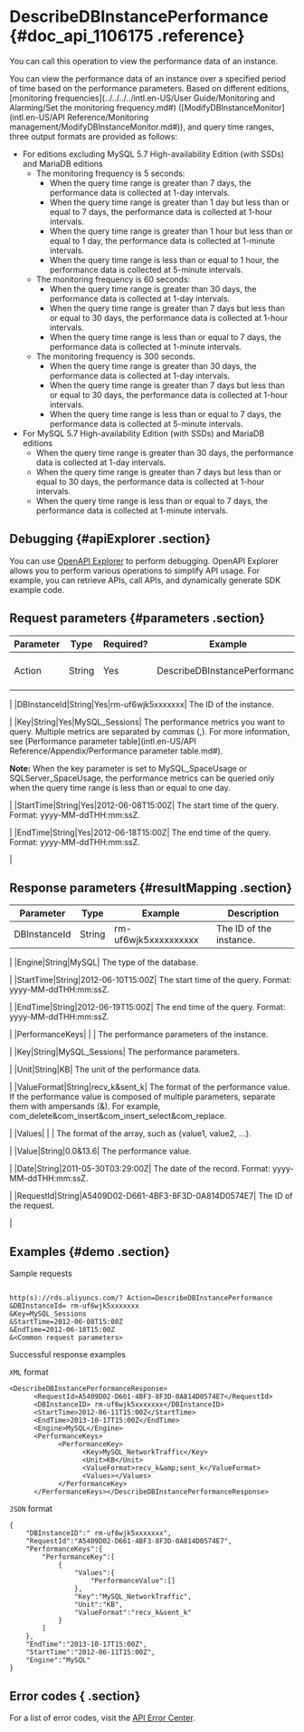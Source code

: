 # DescribeDBInstancePerformance {#doc_api_1106175 .reference}

You can call this operation to view the performance data of an instance.

You can view the performance data of an instance over a specified period of time based on the performance parameters. Based on different editions, [monitoring frequencies](../../../../intl.en-US/User Guide/Monitoring and Alarming/Set the monitoring frequency.md#) \([ModifyDBInstanceMonitor](intl.en-US/API Reference/Monitoring management/ModifyDBInstanceMonitor.md#)\), and query time ranges, three output formats are provided as follows:

-   For editions excluding MySQL 5.7 High-availability Edition \(with SSDs\) and MariaDB editions
    -   The monitoring frequency is 5 seconds:
        -   When the query time range is greater than 7 days, the performance data is collected at 1-day intervals.
        -   When the query time range is greater than 1 day but less than or equal to 7 days, the performance data is collected at 1-hour intervals.
        -   When the query time range is greater than 1 hour but less than or equal to 1 day, the performance data is collected at 1-minute intervals.
        -   When the query time range is less than or equal to 1 hour, the performance data is collected at 5-minute intervals.
    -   The monitoring frequency is 60 seconds:
        -   When the query time range is greater than 30 days, the performance data is collected at 1-day intervals.
        -   When the query time range is greater than 7 days but less than or equal to 30 days, the performance data is collected at 1-hour intervals.
        -   When the query time range is less than or equal to 7 days, the performance data is collected at 1-minute intervals.
    -   The monitoring frequency is 300 seconds.
        -   When the query time range is greater than 30 days, the performance data is collected at 1-day intervals.
        -   When the query time range is greater than 7 days but less than or equal to 30 days, the performance data is collected at 1-hour intervals.
        -   When the query time range is less than or equal to 7 days, the performance data is collected at 5-minute intervals.
-   For MySQL 5.7 High-availability Edition \(with SSDs\) and MariaDB editions
    -   When the query time range is greater than 30 days, the performance data is collected at 1-day intervals.
    -   When the query time range is greater than 7 days but less than or equal to 30 days, the performance data is collected at 1-hour intervals.
    -   When the query time range is less than or equal to 7 days, the performance data is collected at 1-minute intervals.

## Debugging {#apiExplorer .section}

You can use [OpenAPI Explorer](https://api.aliyun.com/#product=Rds&api=DescribeDBInstancePerformance) to perform debugging. OpenAPI Explorer allows you to perform various operations to simplify API usage. For example, you can retrieve APIs, call APIs, and dynamically generate SDK example code.

## Request parameters {#parameters .section}

|Parameter|Type|Required?|Example|Description|
|---------|----|---------|-------|-----------|
|Action|String|Yes|DescribeDBInstancePerformance| The operation that you want to perform. Set this parameter to DescribeDBInstancePerformance.

 |
|DBInstanceId|String|Yes|rm-uf6wjk5xxxxxxx| The ID of the instance.

 |
|Key|String|Yes|MySQL\_Sessions| The performance metrics you want to query. Multiple metrics are separated by commas \(,\). For more information, see [Performance parameter table](intl.en-US/API Reference/Appendix/Performance parameter table.md#).

 **Note:** When the key parameter is set to MySQL\_SpaceUsage or SQLServer\_SpaceUsage, the performance metrics can be queried only when the query time range is less than or equal to one day.

 |
|StartTime|String|Yes|2012-06-08T15:00Z| The start time of the query. Format: yyyy-MM-ddTHH:mm:ssZ.

 |
|EndTime|String|Yes|2012-06-18T15:00Z| The end time of the query. Format: yyyy-MM-ddTHH:mm:ssZ.

 |

## Response parameters {#resultMapping .section}

|Parameter|Type|Example|Description|
|---------|----|-------|-----------|
|DBInstanceId|String|rm-uf6wjk5xxxxxxxxxx| The ID of the instance.

 |
|Engine|String|MySQL| The type of the database.

 |
|StartTime|String|2012-06-10T15:00Z| The start time of the query. Format: yyyy-MM-ddTHH:mm:ssZ.

 |
|EndTime|String|2012-06-19T15:00Z| The end time of the query. Format: yyyy-MM-ddTHH:mm:ssZ.

 |
|PerformanceKeys| | | The performance parameters of the instance.

 |
|Key|String|MySQL\_Sessions| The performance parameters.

 |
|Unit|String|KB| The unit of the performance data.

 |
|ValueFormat|String|recv\_k&sent\_k| The format of the performance value. If the performance value is composed of multiple parameters, separate them with ampersands \(&\). For example, com\_delete&com\_insert&com\_insert\_select&com\_replace.

 |
|Values| | | The format of the array, such as \{value1, value2, …\}.

 |
|Value|String|0.0&13.6| The performance value.

 |
|Date|String|2011-05-30T03:29:00Z| The date of the record. Format: yyyy-MM-ddTHH:mm:ssZ.

 |
|RequestId|String|A5409D02-D661-4BF3-8F3D-0A814D0574E7| The ID of the request.

 |

## Examples {#demo .section}

Sample requests

``` {#request_demo}

http(s)://rds.aliyuncs.com/? Action=DescribeDBInstancePerformance
&DBInstanceId= rm-uf6wjk5xxxxxxx 
&Key=MySQL_Sessions
&StartTime=2012-06-08T15:00Z 
&EndTime=2012-06-18T15:00Z 
&<Common request parameters>

```

Successful response examples

`XML` format

``` {#codeblock_osf_se6_h3w}
<DescribeDBInstancePerformanceResponse>
	  <RequestId>A5409D02-D661-4BF3-8F3D-0A814D0574E7</RequestId>
	  <DBInstanceID> rm-uf6wjk5xxxxxxx</DBInstanceID>
	  <StartTime>2012-06-11T15:00Z</StartTime>
	  <EndTime>2013-10-17T15:00Z</EndTime>
	  <Engine>MySQL</Engine>
	  <PerformanceKeys>
		    <PerformanceKey>
			      <Key>MySQL_NetworkTraffic</Key>
			      <Unit>KB</Unit>
			      <ValueFormat>recv_k&amp;sent_k</ValueFormat>
			      <Values></Values>
		    </PerformanceKey>
	  </PerformanceKeys></DescribeDBInstancePerformanceResponse>
```

`JSON` format

``` {#codeblock_xy9_n0q_auk}
{
	"DBInstanceID":" rm-uf6wjk5xxxxxxx",
	"RequestId":"A5409D02-D661-4BF3-8F3D-0A814D0574E7",
	"PerformanceKeys":{
		"PerformanceKey":[
			{
				"Values":{
					"PerformanceValue":[]
				},
				"Key":"MySQL_NetworkTraffic",
				"Unit":"KB",
				"ValueFormat":"recv_k&sent_k"
			}
		]
	},
	"EndTime":"2013-10-17T15:00Z",
	"StartTime":"2012-06-11T15:00Z",
	"Engine":"MySQL"
}
```

## Error codes { .section}

For a list of error codes, visit the [API Error Center](https://error-center.alibabacloud.com/status/product/Rds).

